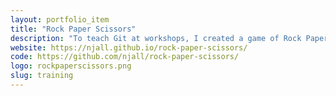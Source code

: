 ```yaml
---
layout: portfolio_item
title: "Rock Paper Scissors"
description: "To teach Git at workshops, I created a game of Rock Paper Scissors. Workshop participants can clone the repository to play the game. They partner up and make their choice of Rock, Paper or Scissors in a text file. There they can work through Git commands; clone, add, commit, push, pull, and merge"
website: https://njall.github.io/rock-paper-scissors/
code: https://github.com/njall/rock-paper-scissors/
logo: rockpaperscissors.png
slug: training
---
```




